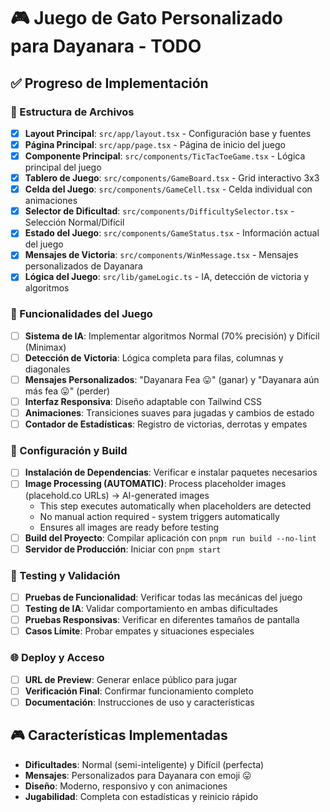 # 🎮 Juego de Gato Personalizado para Dayanara - TODO

## ✅ Progreso de Implementación

### 📁 Estructura de Archivos
- [x] **Layout Principal**: `src/app/layout.tsx` - Configuración base y fuentes
- [x] **Página Principal**: `src/app/page.tsx` - Página de inicio del juego
- [x] **Componente Principal**: `src/components/TicTacToeGame.tsx` - Lógica principal del juego
- [x] **Tablero de Juego**: `src/components/GameBoard.tsx` - Grid interactivo 3x3
- [x] **Celda del Juego**: `src/components/GameCell.tsx` - Celda individual con animaciones
- [x] **Selector de Dificultad**: `src/components/DifficultySelector.tsx` - Selección Normal/Difícil
- [x] **Estado del Juego**: `src/components/GameStatus.tsx` - Información actual del juego
- [x] **Mensajes de Victoria**: `src/components/WinMessage.tsx` - Mensajes personalizados de Dayanara
- [x] **Lógica del Juego**: `src/lib/gameLogic.ts` - IA, detección de victoria y algoritmos

### 🎯 Funcionalidades del Juego
- [ ] **Sistema de IA**: Implementar algoritmos Normal (70% precisión) y Difícil (Minimax)
- [ ] **Detección de Victoria**: Lógica completa para filas, columnas y diagonales
- [ ] **Mensajes Personalizados**: "Dayanara Fea 😛" (ganar) y "Dayanara aún más fea 😛" (perder)
- [ ] **Interfaz Responsiva**: Diseño adaptable con Tailwind CSS
- [ ] **Animaciones**: Transiciones suaves para jugadas y cambios de estado
- [ ] **Contador de Estadísticas**: Registro de victorias, derrotas y empates

### 🔧 Configuración y Build
- [ ] **Instalación de Dependencias**: Verificar e instalar paquetes necesarios
- [ ] **Image Processing (AUTOMATIC)**: Process placeholder images (placehold.co URLs) → AI-generated images
  - This step executes automatically when placeholders are detected
  - No manual action required - system triggers automatically
  - Ensures all images are ready before testing
- [ ] **Build del Proyecto**: Compilar aplicación con `pnpm run build --no-lint`
- [ ] **Servidor de Producción**: Iniciar con `pnpm start`

### 🧪 Testing y Validación
- [ ] **Pruebas de Funcionalidad**: Verificar todas las mecánicas del juego
- [ ] **Testing de IA**: Validar comportamiento en ambas dificultades
- [ ] **Pruebas Responsivas**: Verificar en diferentes tamaños de pantalla
- [ ] **Casos Límite**: Probar empates y situaciones especiales

### 🌐 Deploy y Acceso
- [ ] **URL de Preview**: Generar enlace público para jugar
- [ ] **Verificación Final**: Confirmar funcionamiento completo
- [ ] **Documentación**: Instrucciones de uso y características

## 🎮 Características Implementadas
- **Dificultades**: Normal (semi-inteligente) y Difícil (perfecta)
- **Mensajes**: Personalizados para Dayanara con emoji 😛
- **Diseño**: Moderno, responsivo y con animaciones
- **Jugabilidad**: Completa con estadísticas y reinicio rápido